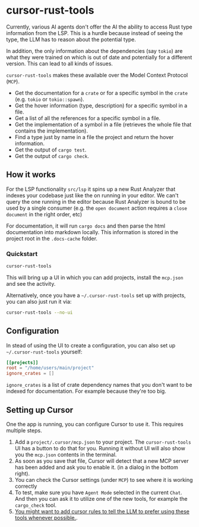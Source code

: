 # cursor-rust-tools

Currently, various AI agents don't offer the AI the ability to access Rust type information from the LSP.
This is a hurdle because instead of seeing the type, the LLM has to reason about the potential type.

In addition, the only information about the dependencies (say `tokio`) are what they were trained on which is
out of date and potentially for a different version. This can lead to all kinds of issues.

`cursor-rust-tools` makes these available over the Model Context Protocol (`MCP`).

- Get the documentation for a `crate` or for a specific symbol in the `crate` (e.g. `tokio` or `tokio::spawn`).
- Get the hover information (type, description) for a specific symbol in a file.
- Get a list of all the references for a specific symbol in a file.
- Get the implementation of a symbol in a file (retrieves the whole file that contains the implementation).
- Find a type just by name in a file the project and return the hover information.
- Get the output of `cargo test`.
- Get the output of `cargo check`.

## How it works

For the LSP functionality `src/lsp` it spins up a new Rust Analyzer that indexes your codebase just like the on running in your editor. We can't query the one running in the editor because Rust Analyzer is bound to be used by a single consumer (e.g. the `open document` action requires a `close document` in the right order, etc)

For documentation, it will run `cargo docs` and then parse the html documentation into markdown locally. This information is stored in the project root in the `.docs-cache` folder.

### Quickstart

```sh
cursor-rust-tools
```

This will bring up a UI in which you can add projects, install the `mcp.json` and see the activity.

Alternatively, once you have a `~/.cursor-rust-tools` set up with projects, you can also just run it via:

```sh
cursor-rust-tools --no-ui
```

## Configuration

In stead of using the UI to create a configuration, you can also set up `~/.cursor-rust-tools` yourself:

```toml
[[projects]]
root = "/home/users/main/project"
ignore_crates = []
```

`ignore_crates` is a list of crate dependency names that you don't want to be indexed for documentation. For example because they're too big.

## Setting up Cursor

One the app is running, you can configure Cursor to use it. This requires multiple steps.

1. Add a `project/.cursor/mcp.json` to your project. The `cursor-rust-tools` UI has a button to do that for you. Running it without UI will also show you the `mcp.json` contents in the terminal.
2. As soon as you save that file, Cursor will detect that a new MCP server has been added and ask you to enable it. (in a dialog in the bottom right).
3. You can check the Cursor settings (under `MCP`) to see where it is working correctly
4. To test, make sure you have `Agent Mode` selected in the current `Chat`. And then you can ask it to utilize one of the new tools, for example the `cargo_check` tool.
5. [You might want to add cursor rules to tell the LLM to prefer using these tools whenever possible.](https://docs.cursor.com/context/rules-for-ai).
